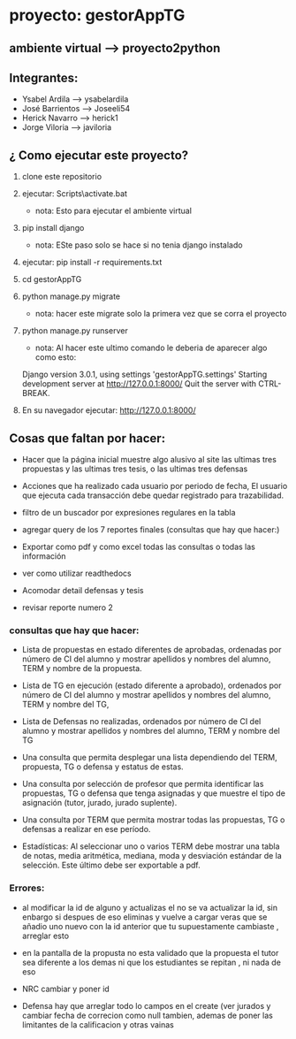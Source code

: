 # proyecto: gestorAppTG
## ambiente virtual --> proyecto2python

## Integrantes:
* Ysabel Ardila --> ysabelardila
* José Barrientos --> Joseeli54
* Herick Navarro --> herick1
* Jorge Viloria --> javiloria

## ¿ Como ejecutar este proyecto?
1. clone este repositorio

2. ejecutar: 	Scripts\activate.bat 
	* nota: Esto para ejecutar el ambiente virtual

3. pip install django 
	* nota: ESte paso solo se hace si no tenia django instalado

5. ejecutar: pip install -r requirements.txt

6. cd gestorAppTG

7. python manage.py migrate
	* nota: hacer este migrate solo la primera vez que se corra el proyecto 

7. python manage.py runserver 
	* nota: Al hacer este ultimo comando le deberia de aparecer algo como esto: 

	Django version 3.0.1, using settings 'gestorAppTG.settings'
	Starting development server at http://127.0.0.1:8000/
	Quit the server with CTRL-BREAK.

6. En su navegador ejecutar: http://127.0.0.1:8000/

## Cosas que faltan por hacer:

* Hacer que la página inicial muestre algo alusivo al site las ultimas tres propuestas y las ultimas tres tesis, o las ultimas tres defensas

* Acciones que ha realizado cada usuario por periodo de fecha, El usuario que ejecuta cada transacción debe quedar registrado para trazabilidad.
 
* filtro de un buscador por expresiones regulares en la tabla 

* agregar query de los 7 reportes finales (consultas que hay que hacer:)

* Exportar como pdf y como excel todas las consultas o todas las información

* ver como utilizar readthedocs

* Acomodar detail defensas y tesis

* revisar reporte numero 2

### consultas que hay que hacer:
* Lista de propuestas en estado diferentes de aprobadas, ordenadas por número de CI del
alumno y mostrar apellidos y nombres del alumno, TERM y nombre de la propuesta.

* Lista de TG en ejecución (estado diferente a aprobado), ordenados por número de CI del
alumno y mostrar apellidos y nombres del alumno, TERM y nombre del TG,

* Lista de Defensas no realizadas, ordenados por número de CI del alumno y mostrar apellidos
y nombres del alumno, TERM y nombre del TG

* Una consulta que permita desplegar una lista dependiendo del TERM, propuesta, TG o
defensa y estatus de estas. 

* Una consulta por selección de profesor que permita identificar las propuestas, TG o defensa
que tenga asignadas y que muestre el tipo de asignación (tutor, jurado, jurado suplente). 

* Una consulta por TERM que permita mostrar todas las propuestas, TG o defensas a realizar
en ese período. 

* Estadísticas: Al seleccionar uno o varios TERM debe mostrar una tabla de notas, media
aritmética, mediana, moda y desviación estándar de la selección. Este último debe ser
exportable a pdf.


### Errores: 

* al modificar la id de alguno y actualizas el no se va actualizar la id, sin enbargo si despues de eso eliminas y vuelve a cargar veras que se añadio uno nuevo con la id anterior que tu supuestamente cambiaste , arreglar esto

* en la pantalla de la propusta no esta validado que la propuesta el tutor sea diferente a los demas ni que los estudiantes se repitan , ni nada de eso

* NRC cambiar y poner id

* Defensa hay que arreglar todo lo campos en el create (ver jurados y cambiar fecha de correcion como null tambien, ademas de poner las limitantes de la calificacion y otras vainas